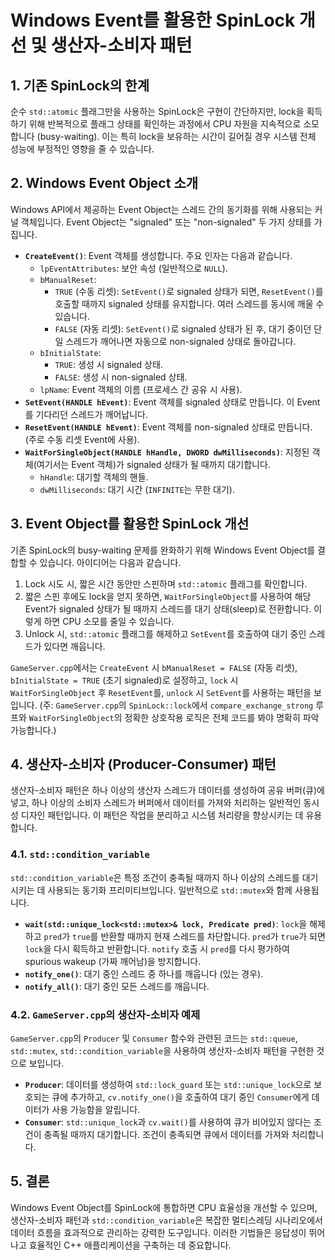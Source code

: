 # Windows Event를 활용한 SpinLock 개선 및 생산자-소비자 패턴

## 1. 기존 SpinLock의 한계

순수 `std::atomic` 플래그만을 사용하는 SpinLock은 구현이 간단하지만, lock을 획득하기 위해 반복적으로 플래그 상태를 확인하는 과정에서 CPU 자원을 지속적으로 소모합니다 (busy-waiting). 이는 특히 lock을 보유하는 시간이 길어질 경우 시스템 전체 성능에 부정적인 영향을 줄 수 있습니다.

## 2. Windows Event Object 소개

Windows API에서 제공하는 Event Object는 스레드 간의 동기화를 위해 사용되는 커널 객체입니다. Event Object는 "signaled" 또는 "non-signaled" 두 가지 상태를 가집니다.

- **`CreateEvent()`**: Event 객체를 생성합니다. 주요 인자는 다음과 같습니다.
    - `lpEventAttributes`: 보안 속성 (일반적으로 `NULL`).
    - `bManualReset`:
        - `TRUE` (수동 리셋): `SetEvent()`로 signaled 상태가 되면, `ResetEvent()`를 호출할 때까지 signaled 상태를 유지합니다. 여러 스레드를 동시에 깨울 수 있습니다.
        - `FALSE` (자동 리셋): `SetEvent()`로 signaled 상태가 된 후, 대기 중이던 단일 스레드가 깨어나면 자동으로 non-signaled 상태로 돌아갑니다.
    - `bInitialState`:
        - `TRUE`: 생성 시 signaled 상태.
        - `FALSE`: 생성 시 non-signaled 상태.
    - `lpName`: Event 객체의 이름 (프로세스 간 공유 시 사용).
- **`SetEvent(HANDLE hEvent)`**: Event 객체를 signaled 상태로 만듭니다. 이 Event를 기다리던 스레드가 깨어납니다.
- **`ResetEvent(HANDLE hEvent)`**: Event 객체를 non-signaled 상태로 만듭니다. (주로 수동 리셋 Event에 사용).
- **`WaitForSingleObject(HANDLE hHandle, DWORD dwMilliseconds)`**: 지정된 객체(여기서는 Event 객체)가 signaled 상태가 될 때까지 대기합니다.
    - `hHandle`: 대기할 객체의 핸들.
    - `dwMilliseconds`: 대기 시간 (`INFINITE`는 무한 대기).

## 3. Event Object를 활용한 SpinLock 개선

기존 SpinLock의 busy-waiting 문제를 완화하기 위해 Windows Event Object를 결합할 수 있습니다. 아이디어는 다음과 같습니다.

1.  Lock 시도 시, 짧은 시간 동안만 스핀하며 `std::atomic` 플래그를 확인합니다.
2.  짧은 스핀 후에도 lock을 얻지 못하면, `WaitForSingleObject`를 사용하여 해당 Event가 signaled 상태가 될 때까지 스레드를 대기 상태(sleep)로 전환합니다. 이렇게 하면 CPU 소모를 줄일 수 있습니다.
3.  Unlock 시, `std::atomic` 플래그를 해제하고 `SetEvent`를 호출하여 대기 중인 스레드가 있다면 깨웁니다.

`GameServer.cpp`에서는 `CreateEvent` 시 `bManualReset = FALSE` (자동 리셋), `bInitialState = TRUE` (초기 signaled)로 설정하고, `lock` 시 `WaitForSingleObject` 후 `ResetEvent`를, `unlock` 시 `SetEvent`를 사용하는 패턴을 보입니다. (주: `GameServer.cpp`의 `SpinLock::lock`에서 `compare_exchange_strong` 루프와 `WaitForSingleObject`의 정확한 상호작용 로직은 전체 코드를 봐야 명확히 파악 가능합니다.)

## 4. 생산자-소비자 (Producer-Consumer) 패턴

생산자-소비자 패턴은 하나 이상의 생산자 스레드가 데이터를 생성하여 공유 버퍼(큐)에 넣고, 하나 이상의 소비자 스레드가 버퍼에서 데이터를 가져와 처리하는 일반적인 동시성 디자인 패턴입니다. 이 패턴은 작업을 분리하고 시스템 처리량을 향상시키는 데 유용합니다.

### 4.1. `std::condition_variable`

`std::condition_variable`은 특정 조건이 충족될 때까지 하나 이상의 스레드를 대기시키는 데 사용되는 동기화 프리미티브입니다. 일반적으로 `std::mutex`와 함께 사용됩니다.

- **`wait(std::unique_lock<std::mutex>& lock, Predicate pred)`**: `lock`을 해제하고 `pred`가 `true`를 반환할 때까지 현재 스레드를 차단합니다. `pred`가 `true`가 되면 `lock`을 다시 획득하고 반환합니다. `notify` 호출 시 `pred`를 다시 평가하여 spurious wakeup (가짜 깨어남)을 방지합니다.
- **`notify_one()`**: 대기 중인 스레드 중 하나를 깨웁니다 (있는 경우).
- **`notify_all()`**: 대기 중인 모든 스레드를 깨웁니다.

### 4.2. `GameServer.cpp`의 생산자-소비자 예제

`GameServer.cpp`의 `Producer` 및 `Consumer` 함수와 관련된 코드는 `std::queue`, `std::mutex`, `std::condition_variable`을 사용하여 생산자-소비자 패턴을 구현한 것으로 보입니다.

- **`Producer`**: 데이터를 생성하여 `std::lock_guard` 또는 `std::unique_lock`으로 보호되는 큐에 추가하고, `cv.notify_one()`을 호출하여 대기 중인 `Consumer`에게 데이터가 사용 가능함을 알립니다.
- **`Consumer`**: `std::unique_lock`과 `cv.wait()`를 사용하여 큐가 비어있지 않다는 조건이 충족될 때까지 대기합니다. 조건이 충족되면 큐에서 데이터를 가져와 처리합니다.

## 5. 결론

Windows Event Object를 SpinLock에 통합하면 CPU 효율성을 개선할 수 있으며, 생산자-소비자 패턴과 `std::condition_variable`은 복잡한 멀티스레딩 시나리오에서 데이터 흐름을 효과적으로 관리하는 강력한 도구입니다. 이러한 기법들은 응답성이 뛰어나고 효율적인 C++ 애플리케이션을 구축하는 데 중요합니다.

